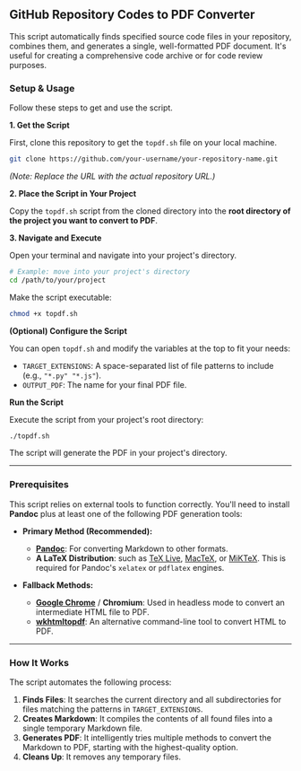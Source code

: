 ## GitHub Repository Codes to PDF Converter

This script automatically finds specified source code files in your repository, combines them, and generates a single, well-formatted PDF document. It's useful for creating a comprehensive code archive or for code review purposes.

### Setup & Usage

Follow these steps to get and use the script.

**1. Get the Script**

First, clone this repository to get the `topdf.sh` file on your local machine.

```sh
git clone https://github.com/your-username/your-repository-name.git
```

*(Note: Replace the URL with the actual repository URL.)*

**2. Place the Script in Your Project**

Copy the `topdf.sh` script from the cloned directory into the **root directory of the project you want to convert to PDF**.

**3. Navigate and Execute**

Open your terminal and navigate into your project's directory.

```sh
# Example: move into your project's directory
cd /path/to/your/project
```

Make the script executable:

```sh
chmod +x topdf.sh
```

**(Optional) Configure the Script**

You can open `topdf.sh` and modify the variables at the top to fit your needs:

  * `TARGET_EXTENSIONS`: A space-separated list of file patterns to include (e.g., `"*.py" "*.js"`).
  * `OUTPUT_PDF`: The name for your final PDF file.

**Run the Script**

Execute the script from your project's root directory:

```sh
./topdf.sh
```

The script will generate the PDF in your project's directory.

-----

### Prerequisites

This script relies on external tools to function correctly. You'll need to install **Pandoc** plus at least one of the following PDF generation tools:

  * **Primary Method (Recommended):**

      * [**Pandoc**](https://pandoc.org/installing.html): For converting Markdown to other formats.
      * **A LaTeX Distribution**: such as [TeX Live](https://www.tug.org/texlive/), [MacTeX](https://www.tug.org/mactex/), or [MiKTeX](https://miktex.org/). This is required for Pandoc's `xelatex` or `pdflatex` engines.

  * **Fallback Methods:**

      * [**Google Chrome**](https://www.google.com/chrome/) / **Chromium**: Used in headless mode to convert an intermediate HTML file to PDF.
      * [**wkhtmltopdf**](https://wkhtmltopdf.org/downloads.html): An alternative command-line tool to convert HTML to PDF.

-----

### How It Works

The script automates the following process:

1.  **Finds Files**: It searches the current directory and all subdirectories for files matching the patterns in `TARGET_EXTENSIONS`.
2.  **Creates Markdown**: It compiles the contents of all found files into a single temporary Markdown file.
3.  **Generates PDF**: It intelligently tries multiple methods to convert the Markdown to PDF, starting with the highest-quality option.
4.  **Cleans Up**: It removes any temporary files.
